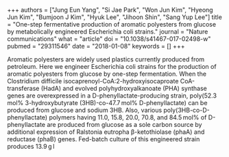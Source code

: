 +++
authors = ["Jung Eun Yang", "Si Jae Park", "Won Jun Kim", "Hyeong Jun Kim", "Bumjoon J Kim", "Hyuk Lee", "Jihoon Shin", "Sang Yup Lee"]
title = "One-step fermentative production of aromatic polyesters from glucose by metabolically engineered Escherichia coli strains."
journal = "Nature communications"
what = "article"
doi = "10.1038/s41467-017-02498-w"
pubmed = "29311546"
date = "2018-01-08"
keywords = []
+++

Aromatic polyesters are widely used plastics currently produced from petroleum. Here we engineer Escherichia coli strains for the production of aromatic polyesters from glucose by one-step fermentation. When the Clostridium difficile isocaprenoyl-CoA:2-hydroxyisocaproate CoA-transferase (HadA) and evolved polyhydroxyalkanoate (PHA) synthase genes are overexpressed in a D-phenyllactate-producing strain, poly(52.3 mol% 3-hydroxybutyrate (3HB)-co-47.7 mol% D-phenyllactate) can be produced from glucose and sodium 3HB. Also, various poly(3HB-co-D-phenyllactate) polymers having 11.0, 15.8, 20.0, 70.8, and 84.5 mol% of D-phenyllactate are produced from glucose as a sole carbon source by additional expression of Ralstonia eutropha β-ketothiolase (phaA) and reductase (phaB) genes. Fed-batch culture of this engineered strain produces 13.9 g l